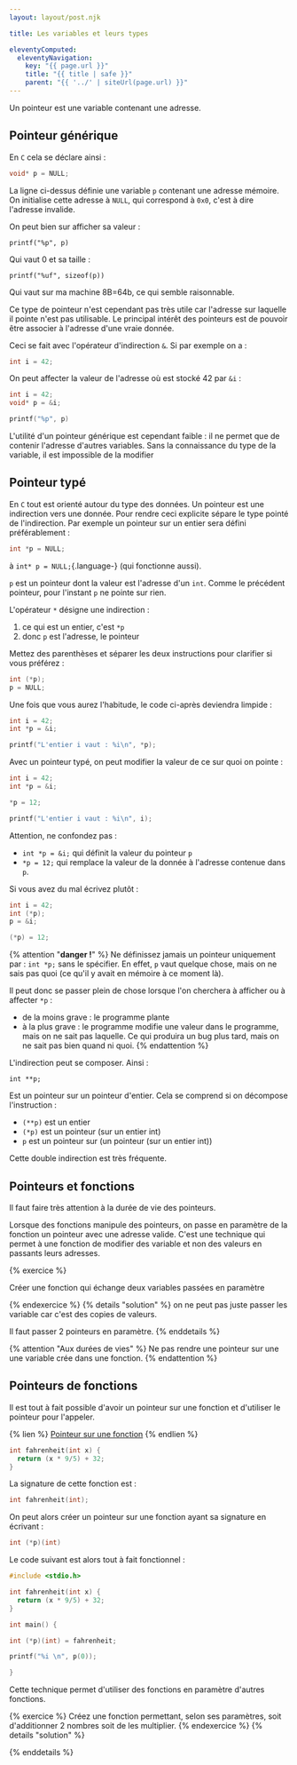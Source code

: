 ```yaml
---
layout: layout/post.njk

title: Les variables et leurs types

eleventyComputed:
  eleventyNavigation:
    key: "{{ page.url }}"
    title: "{{ title | safe }}"
    parent: "{{ '../' | siteUrl(page.url) }}"
---
```


Un pointeur est une variable contenant une adresse.

## Pointeur générique

En `C` cela se déclare ainsi :

```c
void* p = NULL;
```

La ligne ci-dessus définie une variable `p` contenant une adresse mémoire. On initialise cette adresse à `NULL`, qui correspond à `0x0`, c'est à dire l'adresse invalide.

On peut bien sur afficher sa valeur :

```
printf("%p", p)
```

Qui vaut 0 et sa taille :

```
printf("%uf", sizeof(p))
```

Qui vaut sur ma machine 8B=64b, ce qui semble raisonnable.

Ce type de pointeur n'est cependant pas très utile car l'adresse sur laquelle il pointe n'est pas utilisable. Le principal intérêt des pointeurs est de pouvoir être associer à l'adresse d'une vraie donnée.

Ceci se fait avec l'opérateur d'indirection `&`. Si par exemple on a :

```c
int i = 42;
```

On peut affecter la valeur de l'adresse où est stocké 42 par `&i` :

```c
int i = 42;
void* p = &i;

printf("%p", p)

```

L'utilité d'un pointeur générique est cependant faible : il ne permet que de contenir l'adresse d'autres variables. Sans la connaissance du type de la variable, il est impossible de la modifier

## Pointeur typé

En `C` tout est orienté autour du type des données. Un pointeur est une indirection vers une donnée. Pour rendre ceci explicite sépare le type pointé de l'indirection. Par exemple un pointeur sur un entier sera défini préférablement :

```c
int *p = NULL;
```

à `int* p = NULL;`{.language-} (qui fonctionne aussi).

`p` est un pointeur dont la valeur est l'adresse d'un `int`. Comme le précédent pointeur, pour l'instant `p` ne pointe sur rien.

L'opérateur `*` désigne une indirection :

1. ce qui est un entier, c'est `*p`
2. donc `p` est l'adresse, le pointeur

Mettez des parenthèses et séparer les deux instructions pour clarifier si vous préférez :

```c
int (*p);
p = NULL;
```

Une fois que vous aurez l'habitude, le code ci-après deviendra limpide :

```c
int i = 42;
int *p = &i;

printf("L'entier i vaut : %i\n", *p);
```

Avec un pointeur typé, on peut modifier la valeur de ce sur quoi on pointe :

```c
int i = 42;
int *p = &i;

*p = 12;

printf("L'entier i vaut : %i\n", i);
```

Attention, ne confondez pas :

- `int *p = &i;` qui définit la valeur du pointeur `p`
- `*p = 12;` qui remplace la valeur de la donnée à l'adresse contenue dans `p`.

Si vous avez du mal écrivez plutôt :

```c
int i = 42;
int (*p);
p = &i;

(*p) = 12;
```

{% attention "**danger !**" %}
Ne définissez jamais un pointeur uniquement par : `int *p;` sans le spécifier. En effet, `p` vaut quelque chose, mais on ne sais pas quoi (ce qu'il y avait en mémoire à ce moment là).

Il peut donc se passer plein de chose lorsque l'on cherchera à afficher ou à affecter `*p` :

- de la moins grave : le programme plante
- à la plus grave : le programme modifie une valeur dans le programme, mais on ne sait pas laquelle. Ce qui produira un bug plus tard, mais on ne sait pas bien quand ni quoi.
{% endattention %}

L'indirection peut se composer. Ainsi :

```
int **p;
```

Est un pointeur sur un pointeur d'entier. Cela se comprend si on décompose l'instruction :

- `(**p)` est un entier
- `(*p)` est un pointeur (sur un entier int)
- `p` est un pointeur sur (un pointeur (sur un entier int))

Cette double indirection est très fréquente.

## Pointeurs et fonctions

Il faut faire très attention à la durée de vie des pointeurs.

Lorsque des fonctions manipule des pointeurs, on passe en paramètre de la fonction un pointeur avec une adresse valide. C'est une technique qui permet à une fonction de modifier des variable et non des valeurs en passants leurs adresses.

{% exercice %}

Créer une fonction qui échange deux variables passées en paramètre

{% endexercice %}
{% details "solution" %}
on ne peut pas juste passer les variable car c'est des copies de valeurs.

Il faut passer 2 pointeurs en paramètre.
{% enddetails %}

{% attention "Aux durées de vies" %}
Ne pas rendre une pointeur sur une une variable crée dans une fonction.
{% endattention %}

## Pointeurs de fonctions

Il est tout à fait possible d'avoir un pointeur sur une fonction et d'utiliser le pointeur pour l'appeler.

{% lien %}
[Pointeur sur une fonction](https://www.youtube.com/watch?v=axngwDJ79GY)
{% endlien %}

```c
int fahrenheit(int x) {
  return (x * 9/5) + 32;
} 
```

La signature de cette fonction est :

```c
int fahrenheit(int);
```

On peut alors créer un pointeur sur une fonction ayant sa signature en écrivant :

```c
int (*p)(int)
```

Le code suivant est alors tout à fait fonctionnel :

```c
#include <stdio.h>

int fahrenheit(int x) {
  return (x * 9/5) + 32;
}

int main() {

int (*p)(int) = fahrenheit;

printf("%i \n", p(0));

}
```

Cette technique permet d'utiliser des fonctions en paramètre d'autres fonctions.

{% exercice %}
Créez une fonction permettant, selon ses paramètres, soit d'additionner 2 nombres soit de les multiplier.
{% endexercice %}
{% details "solution" %}

{% enddetails %}
